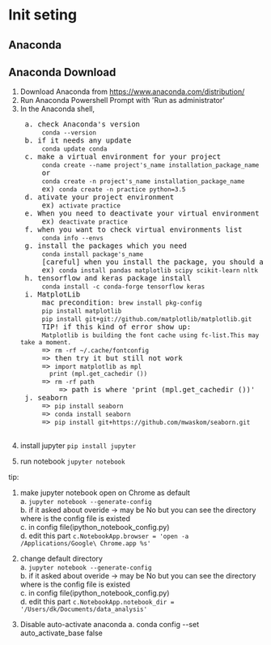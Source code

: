 Init seting
=============

Anaconda
-------------

## Anaconda Download
1. Download Anaconda from https://www.anaconda.com/distribution/
2. Run Anaconda Powershell Prompt with 'Run as administrator'
3. In the Anaconda shell,  
   <pre> a. check Anaconda's version  
        <code>conda --version</code>
    b. if it needs any update
        <code>conda update conda</code>
    c. make a virtual environment for your project
        <code>conda create --name project's_name installation_package_name</code>
        or
        <code>conda create -n project's_name installation_package_name</code>
        ex) <code>conda create -n practice python=3.5</code>
    d. ativate your project environment
        ex) <code>activate practice</code>
    e. When you need to deactivate your virtual environment 
        ex) <code>deactivate practice</code>
    f. when you want to check virtual environments list
        <code>conda info --envs</code>
    g. install the packages which you need
        <code>conda install package's_name</code>
        [careful] when you install the package, you should activate the virtual environment.
        ex) <code>conda install pandas matplotlib scipy scikit-learn nltk</code>
    h. tensorflow and keras package install
        <code>conda install -c conda-forge tensorflow keras</code>
    i. MatplotLib
        mac precondition: <code>brew install pkg-config</code>
        <code>pip install matplotlib</code>
        <code>pip install git+git://github.com/matplotlib/matplotlib.git</code>
        TIP! if this kind of error show up:
        <code>Matplotlib is building the font cache using fc-list.This may take a moment.</code>
        => <code>rm -rf ~/.cache/fontconfig</code>
        => then try it but still not work
        => <code>import matplotlib as mpl
           print (mpl.get_cachedir ())</code>
        => <code>rm -rf path</code>
            => path is where 'print (mpl.get_cachedir ())'
    j. seaborn
        => <code>pip install seaborn</code>
        => <code>conda install seaborn</code>
        => <code>pip install git+https://github.com/mwaskom/seaborn.git</code>

</pre>

4. install jupyter
   <code>pip install jupyter</code>
   
   
5. run notebook
    <code>jupyter notebook</code>
   
   
tip:
1. make jupyter notebook open on Chrome as default   
   a. <code>jupyter notebook --generate-config</code>   
   b. if it asked about overide -> may be No but you can see the directory where is the config file is existed   
   c. in config file(ipython_notebook_config.py)   
   d. edit this part <code>c.NotebookApp.browser = 'open -a /Applications/Google\ Chrome.app %s'</code>   
   
2. change default directory   
   a. <code>jupyter notebook --generate-config</code>   
   b. if it asked about overide -> may be No but you can see the directory where is the config file is existed    
   c. in config file(ipython_notebook_config.py)   
   d. edit this part <code>c.NotebookApp.notebook_dir = '/Users/dk/Documents/data_analysis'</code>
 
3. Disable auto-activate anaconda
   a. conda config --set auto_activate_base false
